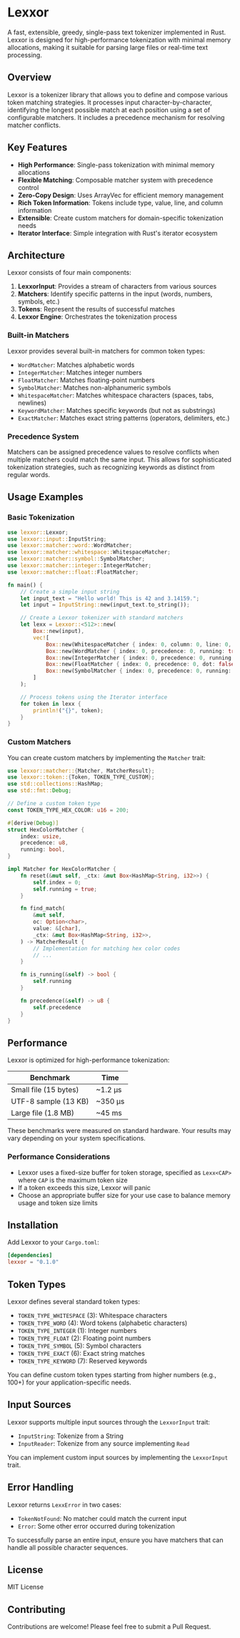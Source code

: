 # Lexxor

A fast, extensible, greedy, single-pass text tokenizer implemented in Rust. Lexxor is designed for high-performance tokenization with minimal memory allocations, making it suitable for parsing large files or real-time text processing.

## Overview

Lexxor is a tokenizer library that allows you to define and compose various token matching strategies. It processes input character-by-character, identifying the longest possible match at each position using a set of configurable matchers. It includes a precedence mechanism for resolving matcher conflicts.

## Key Features

- **High Performance**: Single-pass tokenization with minimal memory allocations
- **Flexible Matching**: Composable matcher system with precedence control
- **Zero-Copy Design**: Uses ArrayVec for efficient memory management
- **Rich Token Information**: Tokens include type, value, line, and column information
- **Extensible**: Create custom matchers for domain-specific tokenization needs
- **Iterator Interface**: Simple integration with Rust's iterator ecosystem

## Architecture

Lexxor consists of four main components:

1. **LexxorInput**: Provides a stream of characters from various sources
2. **Matchers**: Identify specific patterns in the input (words, numbers, symbols, etc.)
3. **Tokens**: Represent the results of successful matches
4. **Lexxor Engine**: Orchestrates the tokenization process

### Built-in Matchers

Lexxor provides several built-in matchers for common token types:

- `WordMatcher`: Matches alphabetic words
- `IntegerMatcher`: Matches integer numbers
- `FloatMatcher`: Matches floating-point numbers
- `SymbolMatcher`: Matches non-alphanumeric symbols
- `WhitespaceMatcher`: Matches whitespace characters (spaces, tabs, newlines)
- `KeywordMatcher`: Matches specific keywords (but not as substrings)
- `ExactMatcher`: Matches exact string patterns (operators, delimiters, etc.)

### Precedence System

Matchers can be assigned precedence values to resolve conflicts when multiple matchers could match the same input. This allows for sophisticated tokenization strategies, such as recognizing keywords as distinct from regular words.

## Usage Examples

### Basic Tokenization

```rust
use lexxor::Lexxor;
use lexxor::input::InputString;
use lexxor::matcher::word::WordMatcher;
use lexxor::matcher::whitespace::WhitespaceMatcher;
use lexxor::matcher::symbol::SymbolMatcher;
use lexxor::matcher::integer::IntegerMatcher;
use lexxor::matcher::float::FloatMatcher;

fn main() {
    // Create a simple input string
    let input_text = "Hello world! This is 42 and 3.14159.";
    let input = InputString::new(input_text.to_string());

    // Create a Lexxor tokenizer with standard matchers
    let lexx = Lexxor::<512>::new(
        Box::new(input),
        vec![
            Box::new(WhitespaceMatcher { index: 0, column: 0, line: 0, precedence: 0, running: true }),
            Box::new(WordMatcher { index: 0, precedence: 0, running: true }),
            Box::new(IntegerMatcher { index: 0, precedence: 0, running: true }),
            Box::new(FloatMatcher { index: 0, precedence: 0, dot: false, float: false, running: true }),
            Box::new(SymbolMatcher { index: 0, precedence: 0, running: true }),
        ]
    );

    // Process tokens using the Iterator interface
    for token in lexx {
        println!("{}", token);
    }
}
```

### Custom Matchers

You can create custom matchers by implementing the `Matcher` trait:

```rust
use lexxor::matcher::{Matcher, MatcherResult};
use lexxor::token::{Token, TOKEN_TYPE_CUSTOM};
use std::collections::HashMap;
use std::fmt::Debug;

// Define a custom token type
const TOKEN_TYPE_HEX_COLOR: u16 = 200;

#[derive(Debug)]
struct HexColorMatcher {
    index: usize,
    precedence: u8,
    running: bool,
}

impl Matcher for HexColorMatcher {
    fn reset(&mut self, _ctx: &mut Box<HashMap<String, i32>>) {
        self.index = 0;
        self.running = true;
    }

    fn find_match(
        &mut self,
        oc: Option<char>,
        value: &[char],
        _ctx: &mut Box<HashMap<String, i32>>,
    ) -> MatcherResult {
        // Implementation for matching hex color codes
        // ...
    }

    fn is_running(&self) -> bool {
        self.running
    }

    fn precedence(&self) -> u8 {
        self.precedence
    }
}
```

## Performance

Lexxor is optimized for high-performance tokenization:

| Benchmark | Time |
|-----------|------|
| Small file (15 bytes) | ~1.2 µs |
| UTF-8 sample (13 KB) | ~350 µs |
| Large file (1.8 MB) | ~45 ms |

These benchmarks were measured on standard hardware. Your results may vary depending on your system specifications.

### Performance Considerations

- Lexxor uses a fixed-size buffer for token storage, specified as `Lexx<CAP>` where `CAP` is the maximum token size
- If a token exceeds this size, Lexxor will panic
- Choose an appropriate buffer size for your use case to balance memory usage and token size limits

## Installation

Add Lexxor to your `Cargo.toml`:

```toml
[dependencies]
lexxor = "0.1.0"
```

## Token Types

Lexxor defines several standard token types:

- `TOKEN_TYPE_WHITESPACE` (3): Whitespace characters
- `TOKEN_TYPE_WORD` (4): Word tokens (alphabetic characters)
- `TOKEN_TYPE_INTEGER` (1): Integer numbers
- `TOKEN_TYPE_FLOAT` (2): Floating point numbers
- `TOKEN_TYPE_SYMBOL` (5): Symbol characters
- `TOKEN_TYPE_EXACT` (6): Exact string matches
- `TOKEN_TYPE_KEYWORD` (7): Reserved keywords

You can define custom token types starting from higher numbers (e.g., 100+) for your application-specific needs.

## Input Sources

Lexxor supports multiple input sources through the `LexxorInput` trait:

- `InputString`: Tokenize from a String
- `InputReader`: Tokenize from any source implementing `Read`

You can implement custom input sources by implementing the `LexxorInput` trait.

## Error Handling

Lexxor returns `LexxError` in two cases:

- `TokenNotFound`: No matcher could match the current input
- `Error`: Some other error occurred during tokenization

To successfully parse an entire input, ensure you have matchers that can handle all possible character sequences.

## License

MIT License

## Contributing

Contributions are welcome! Please feel free to submit a Pull Request.
